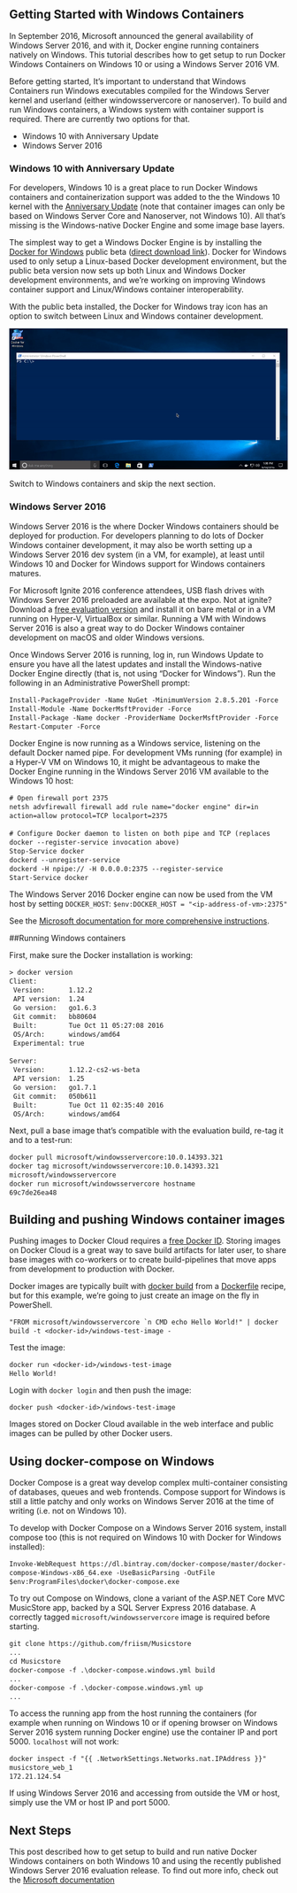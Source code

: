 ## Getting Started with Windows Containers

In September 2016, Microsoft announced the general availability of Windows Server 2016, and with it, Docker engine running containers natively on Windows. This tutorial describes how to get setup to run Docker Windows Containers on Windows 10 or using a Windows Server 2016 VM.

Before getting started, It’s important to understand that Windows Containers run Windows executables compiled for the Windows Server kernel and userland (either windowsservercore or nanoserver). To build and run Windows containers, a Windows system with container support is required. There are currently two options for that.

  * Windows 10 with Anniversary Update
  * Windows Server 2016

### Windows 10 with Anniversary Update

For developers, Windows 10 is a great place to run Docker Windows containers and containerization support was added to the the Windows 10 kernel with the [Anniversary Update](https://blogs.windows.com/windowsexperience/2016/08/02/how-to-get-the-windows-10-anniversary-update/) (note that container images can only be based on Windows Server Core and Nanoserver, not Windows 10). All that’s missing is the Windows-native Docker Engine and some image base layers.

The simplest way to get a Windows Docker Engine is by installing the [Docker for Windows](https://docs.docker.com/docker-for-windows/ "Docker for Windows") public beta ([direct download link](https://download.docker.com/win/beta/InstallDocker.msi)). Docker for Windows used to only setup a Linux-based Docker development environment, but the public beta version now sets up both Linux and Windows Docker development environments, and we’re working on improving Windows container support and Linux/Windows container interoperability.

With the public beta installed, the Docker for Windows tray icon has an option to switch between Linux and Windows container development.

![Image of switching between Linux and Windows development environments](images/docker-for-windows-switch.gif "Image of switching between Linux and Windows development environments")

Switch to Windows containers and skip the next section.

### Windows Server 2016

Windows Server 2016 is the where Docker Windows containers should be deployed for production. For developers planning to do lots of Docker Windows container development, it may also be worth setting up a Windows Server 2016 dev system (in a VM, for example), at least until Windows 10 and Docker for Windows support for Windows containers matures.

For Microsoft Ignite 2016 conference attendees, USB flash drives with Windows Server 2016 preloaded are available at the expo. Not at ignite? Download a [free evaluation version](https://www.microsoft.com/en-us/evalcenter/evaluate-windows-server-2016 "free evaluation version") and install it on bare metal or in a VM running on Hyper-V, VirtualBox or similar. Running a VM with Windows Server 2016 is also a great way to do Docker Windows container development on macOS and older Windows versions.

Once Windows Server 2016 is running, log in, run Windows Update to ensure you have all the latest updates and install the Windows-native Docker Engine directly (that is, not using “Docker for Windows”). Run the following in an Administrative PowerShell prompt:

```
Install-PackageProvider -Name NuGet -MinimumVersion 2.8.5.201 -Force
Install-Module -Name DockerMsftProvider -Force
Install-Package -Name docker -ProviderName DockerMsftProvider -Force
Restart-Computer -Force
```

Docker Engine is now running as a Windows service, listening on the default Docker named pipe. For development VMs running (for example) in a Hyper-V VM on Windows 10, it might be advantageous to make the Docker Engine running in the Windows Server 2016 VM available to the Windows 10 host:

```
# Open firewall port 2375
netsh advfirewall firewall add rule name="docker engine" dir=in action=allow protocol=TCP localport=2375

# Configure Docker daemon to listen on both pipe and TCP (replaces docker --register-service invocation above)
Stop-Service docker
dockerd --unregister-service
dockerd -H npipe:// -H 0.0.0.0:2375 --register-service
Start-Service docker
```

The Windows Server 2016 Docker engine can now be used from the VM host by setting `DOCKER_HOST`:
`$env:DOCKER_HOST = "<ip-address-of-vm>:2375"`

See the [Microsoft documentation for more comprehensive instructions](https://msdn.microsoft.com/virtualization/windowscontainers/containers_welcome "Microsoft documentation").

##Running Windows containers

First, make sure the Docker installation is working:

```
> docker version
Client:
 Version:      1.12.2
 API version:  1.24
 Go version:   go1.6.3
 Git commit:   bb80604
 Built:        Tue Oct 11 05:27:08 2016
 OS/Arch:      windows/amd64
 Experimental: true

Server:
 Version:      1.12.2-cs2-ws-beta
 API version:  1.25
 Go version:   go1.7.1
 Git commit:   050b611
 Built:        Tue Oct 11 02:35:40 2016
 OS/Arch:      windows/amd64
```

Next, pull a base image that’s compatible with the evaluation build, re-tag it and to a test-run:

```
docker pull microsoft/windowsservercore:10.0.14393.321
docker tag microsoft/windowsservercore:10.0.14393.321 microsoft/windowsservercore
docker run microsoft/windowsservercore hostname
69c7de26ea48
```

## Building and pushing Windows container images

Pushing images to Docker Cloud requires a [free Docker ID](https://cloud.docker.com/ "Click to create a Docker ID"). Storing images on Docker Cloud is a great way to save build artifacts for later user, to share base images with co-workers or to create build-pipelines that move apps from development to production with Docker.

Docker images are typically built with [docker build](https://docs.docker.com/engine/reference/commandline/build/ "docker build reference") from a [Dockerfile](https://docs.docker.com/engine/reference/builder/ "Dockerfile reference") recipe, but for this example, we’re going to just create an image on the fly in PowerShell.

```
"FROM microsoft/windowsservercore `n CMD echo Hello World!" | docker build -t <docker-id>/windows-test-image -
```

Test the image:

```
docker run <docker-id>/windows-test-image
Hello World!
```

Login with `docker login` and then push the image:

```
docker push <docker-id>/windows-test-image
```

Images stored on Docker Cloud available in the web interface and public images can be pulled by other Docker users.

## Using docker-compose on Windows
Docker Compose is a great way develop complex multi-container consisting of databases, queues and web frontends. Compose support for Windows is still a little patchy and only works on Windows Server 2016 at the time of writing (i.e. not on Windows 10).

To develop with Docker Compose on a Windows Server 2016 system, install compose too (this is not required on Windows 10 with Docker for Windows installed):

```
Invoke-WebRequest https://dl.bintray.com/docker-compose/master/docker-compose-Windows-x86_64.exe -UseBasicParsing -OutFile $env:ProgramFiles\docker\docker-compose.exe
```

To try out Compose on Windows, clone a variant of the ASP.NET Core MVC MusicStore app, backed by a SQL Server Express 2016 database. A correctly tagged `microsoft/windowsservercore` image is required before starting.

```
git clone https://github.com/friism/Musicstore
...
cd Musicstore
docker-compose -f .\docker-compose.windows.yml build
...
docker-compose -f .\docker-compose.windows.yml up
...
```

To access the running app from the host running the containers (for example when running on Windows 10 or if opening browser on Windows Server 2016 system running Docker engine) use the container IP and port 5000. `localhost` will not work:

```
docker inspect -f "{{ .NetworkSettings.Networks.nat.IPAddress }}" musicstore_web_1
172.21.124.54
```

If using Windows Server 2016 and accessing from outside the VM or host, simply use the VM or host IP and port 5000.

## Next Steps
This post described how to get setup to build and run native Docker Windows containers on both Windows 10 and using the recently published Windows Server 2016 evaluation release. To find out more info, check out the [Microsoft documentation](https://msdn.microsoft.com/en-us/virtualization/windowscontainers/quick_start/quick_start_windows_server "Windows Containers on Windows Server")








